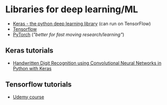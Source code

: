 # Libraries for deep learning/ML

* [Keras - the python deep learning library](https://keras.io/) (can run on TensorFlow)
* [Tensorflow](https://www.tensorflow.org/tutorials)
* [PyTorch](https://pytorch.org/) (_"better for fast moving research/learning"_)


## Keras tutorials

* [Handwritten Digit Recognition using Convolutional Neural Networks in Python with Keras](https://machinelearningmastery.com/handwritten-digit-recognition-using-convolutional-neural-networks-python-keras/)


## Tensorflow tutorials

* [Udemy course](https://www.udemy.com/complete-guide-to-tensorflow-for-deep-learning-with-python/)